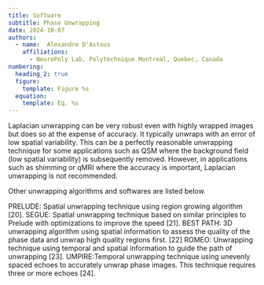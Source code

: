 ```yaml
---
title: Software
subtitle: Phase Unwrapping
date: 2024-10-07
authors:
  - name:  Alexandre D'Astous
    affiliations:
      - NeuroPoly Lab, Polytechnique Montreal, Quebec, Canada
numbering:
  heading_2: true
  figure:
    template: Figure %s
  equation:
    template: Eq. %s
---
```


Laplacian unwrapping can be very robust even with highly wrapped images but does so at the expense of accuracy. It typically unwraps with an error of low spatial variability. This can be a perfectly reasonable unwrapping technique for some applications such as QSM where the background field (low spatial variability) is subsequently removed. However, in applications such as shimming or qMRI where the accuracy is important, Laplacian unwrapping is not recommended.

Other unwrapping algorithms and softwares are listed below.

PRELUDE: Spatial unwrapping technique using region growing algorithm [20].
SEGUE: Spatial unwrapping technique based on similar principles to Prelude with optimizations to improve the speed [21].
BEST PATH: 3D unwrapping algorithm using spatial information to assess the quality of the phase data and unwrap high quality regions first. [22]
ROMEO: Unwrapping technique using temporal and spatial information to guide the path of unwrapping [23].
UMPIRE:Temporal unwrapping technique using unevenly spaced echoes to accurately unwrap phase images. This technique requires three or more echoes [24].
